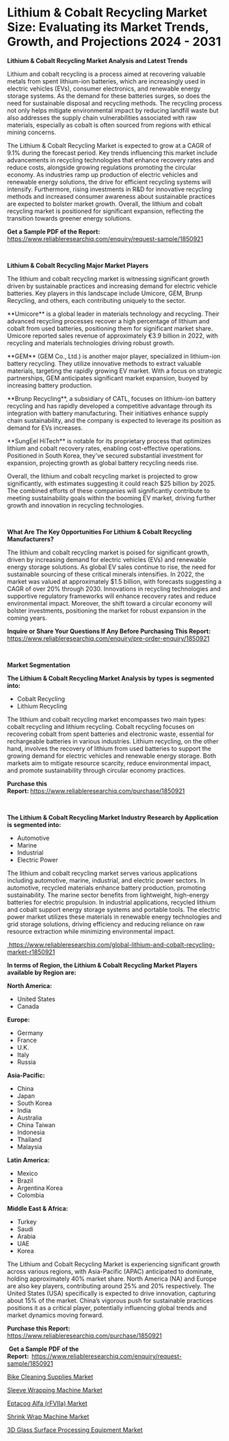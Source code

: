 <p><h1>Lithium & Cobalt Recycling Market Size: Evaluating its Market Trends, Growth, and Projections 2024 - 2031</h1></p><p><strong>Lithium & Cobalt Recycling Market Analysis and Latest Trends</strong></p>
<p><p>Lithium and cobalt recycling is a process aimed at recovering valuable metals from spent lithium-ion batteries, which are increasingly used in electric vehicles (EVs), consumer electronics, and renewable energy storage systems. As the demand for these batteries surges, so does the need for sustainable disposal and recycling methods. The recycling process not only helps mitigate environmental impact by reducing landfill waste but also addresses the supply chain vulnerabilities associated with raw materials, especially as cobalt is often sourced from regions with ethical mining concerns.</p><p>The Lithium & Cobalt Recycling Market is expected to grow at a CAGR of 9.1% during the forecast period. Key trends influencing this market include advancements in recycling technologies that enhance recovery rates and reduce costs, alongside growing regulations promoting the circular economy. As industries ramp up production of electric vehicles and renewable energy solutions, the drive for efficient recycling systems will intensify. Furthermore, rising investments in R&D for innovative recycling methods and increased consumer awareness about sustainable practices are expected to bolster market growth. Overall, the lithium and cobalt recycling market is positioned for significant expansion, reflecting the transition towards greener energy solutions.</p></p>
<p><strong>Get a Sample PDF of the Report:&nbsp;</strong> <a href="https://www.reliableresearchiq.com/enquiry/request-sample/1850921?utm_campaign=120&utm_medium=2&utm_source=Github&utm_content=ia&utm_term=17102024&utm_id=lithium-cobalt-recycling">https://www.reliableresearchiq.com/enquiry/request-sample/1850921</a></p>
<p>&nbsp;</p>
<p><strong>Lithium & Cobalt Recycling Major Market Players</strong></p>
<p><p>The lithium and cobalt recycling market is witnessing significant growth driven by sustainable practices and increasing demand for electric vehicle batteries. Key players in this landscape include Umicore, GEM, Brunp Recycling, and others, each contributing uniquely to the sector.</p><p>**Umicore** is a global leader in materials technology and recycling. Their advanced recycling processes recover a high percentage of lithium and cobalt from used batteries, positioning them for significant market share. Umicore reported sales revenue of approximately €3.9 billion in 2022, with recycling and materials technologies driving robust growth.</p><p>**GEM** (GEM Co., Ltd.) is another major player, specialized in lithium-ion battery recycling. They utilize innovative methods to extract valuable materials, targeting the rapidly growing EV market. With a focus on strategic partnerships, GEM anticipates significant market expansion, buoyed by increasing battery production.</p><p>**Brunp Recycling**, a subsidiary of CATL, focuses on lithium-ion battery recycling and has rapidly developed a competitive advantage through its integration with battery manufacturing. Their initiatives enhance supply chain sustainability, and the company is expected to leverage its position as demand for EVs increases.</p><p>**SungEel HiTech** is notable for its proprietary process that optimizes lithium and cobalt recovery rates, enabling cost-effective operations. Positioned in South Korea, they've secured substantial investment for expansion, projecting growth as global battery recycling needs rise. </p><p>Overall, the lithium and cobalt recycling market is projected to grow significantly, with estimates suggesting it could reach $25 billion by 2025. The combined efforts of these companies will significantly contribute to meeting sustainability goals within the booming EV market, driving further growth and innovation in recycling technologies.</p></p>
<p>&nbsp;</p>
<p><strong>What Are The Key Opportunities For Lithium & Cobalt Recycling Manufacturers?</strong></p>
<p><p>The lithium and cobalt recycling market is poised for significant growth, driven by increasing demand for electric vehicles (EVs) and renewable energy storage solutions. As global EV sales continue to rise, the need for sustainable sourcing of these critical minerals intensifies. In 2022, the market was valued at approximately $1.5 billion, with forecasts suggesting a CAGR of over 20% through 2030. Innovations in recycling technologies and supportive regulatory frameworks will enhance recovery rates and reduce environmental impact. Moreover, the shift toward a circular economy will bolster investments, positioning the market for robust expansion in the coming years.</p></p>
<p><strong>Inquire or Share Your Questions If Any Before Purchasing This Report:</strong> <a href="https://www.reliableresearchiq.com/enquiry/pre-order-enquiry/1850921?utm_campaign=120&utm_medium=2&utm_source=Github&utm_content=ia&utm_term=17102024&utm_id=lithium-cobalt-recycling">https://www.reliableresearchiq.com/enquiry/pre-order-enquiry/1850921</a></p>
<p>&nbsp;</p>
<p><strong>Market Segmentation</strong></p>
<p><strong>The Lithium & Cobalt Recycling Market Analysis by types is segmented into:</strong></p>
<p><ul><li>Cobalt Recycling</li><li>Lithium Recycling</li></ul></p>
<p><p>The lithium and cobalt recycling market encompasses two main types: cobalt recycling and lithium recycling. Cobalt recycling focuses on recovering cobalt from spent batteries and electronic waste, essential for rechargeable batteries in various industries. Lithium recycling, on the other hand, involves the recovery of lithium from used batteries to support the growing demand for electric vehicles and renewable energy storage. Both markets aim to mitigate resource scarcity, reduce environmental impact, and promote sustainability through circular economy practices.</p></p>
<p><strong>Purchase this Report:&nbsp;</strong><a href="https://www.reliableresearchiq.com/purchase/1850921?utm_campaign=120&utm_medium=2&utm_source=Github&utm_content=ia&utm_term=17102024&utm_id=lithium-cobalt-recycling">https://www.reliableresearchiq.com/purchase/1850921</a></p>
<p>&nbsp;</p>
<p><strong>The Lithium & Cobalt Recycling Market Industry Research by Application is segmented into:</strong></p>
<p><ul><li>Automotive</li><li>Marine</li><li>Industrial</li><li>Electric Power</li></ul></p>
<p><p>The lithium and cobalt recycling market serves various applications including automotive, marine, industrial, and electric power sectors. In automotive, recycled materials enhance battery production, promoting sustainability. The marine sector benefits from lightweight, high-energy batteries for electric propulsion. In industrial applications, recycled lithium and cobalt support energy storage systems and portable tools. The electric power market utilizes these materials in renewable energy technologies and grid storage solutions, driving efficiency and reducing reliance on raw resource extraction while minimizing environmental impact.</p></p>
<p><a href="https://www.reliableresearchiq.com/global-lithium-and-cobalt-recycling-market-r1850921?utm_campaign=120&utm_medium=2&utm_source=Github&utm_content=ia&utm_term=17102024&utm_id=lithium-cobalt-recycling">&nbsp;https://www.reliableresearchiq.com/global-lithium-and-cobalt-recycling-market-r1850921</a></p>
<p><strong>In terms of Region, the Lithium & Cobalt Recycling Market Players available by Region are:</strong></p>
<p>
    <p> <strong> North America: </strong>
        <ul>
            <li>United States</li>
            <li>Canada</li>
        </ul>
        </p> 
    <p> <strong> Europe: </strong>
        <ul>
            <li>Germany</li>
            <li>France</li>
            <li>U.K.</li>
            <li>Italy</li>
            <li>Russia</li>
        </ul>
        </p> 
    <p> <strong> Asia-Pacific: </strong>
        <ul>
            <li>China</li>
            <li>Japan</li>
            <li>South Korea</li>
            <li>India</li>
            <li>Australia</li>
            <li>China Taiwan</li>
            <li>Indonesia</li>
            <li>Thailand</li>
            <li>Malaysia</li>
        </ul>
        </p> 
    <p> <strong> Latin America: </strong>
        <ul>
            <li>Mexico</li>
            <li>Brazil</li>
            <li>Argentina Korea</li>
            <li>Colombia</li>
        </ul>
        </p> 
    <p> <strong> Middle East & Africa: </strong>
        <ul>
            <li>Turkey</li>
            <li>Saudi</li>
            <li>Arabia</li>
            <li>UAE</li>
            <li>Korea</li>
        </ul>
    </p>
    </p>
<p><p>The Lithium and Cobalt Recycling Market is experiencing significant growth across various regions, with Asia-Pacific (APAC) anticipated to dominate, holding approximately 40% market share. North America (NA) and Europe are also key players, contributing around 25% and 20% respectively. The United States (USA) specifically is expected to drive innovation, capturing about 15% of the market. China’s vigorous push for sustainable practices positions it as a critical player, potentially influencing global trends and market dynamics moving forward.</p></p>
<p><strong>Purchase this Report: </strong><a href="https://www.reliableresearchiq.com/purchase/1850921?utm_campaign=120&utm_medium=2&utm_source=Github&utm_content=ia&utm_term=17102024&utm_id=lithium-cobalt-recycling">https://www.reliableresearchiq.com/purchase/1850921</a></p>
<p>&nbsp;<strong>Get a Sample PDF of the Report:&nbsp;&nbsp;</strong><a href="https://www.reliableresearchiq.com/enquiry/request-sample/1850921?utm_campaign=120&utm_medium=2&utm_source=Github&utm_content=ia&utm_term=17102024&utm_id=lithium-cobalt-recycling">https://www.reliableresearchiq.com/enquiry/request-sample/1850921</a></p>
<p><strong></strong></p>
<p><p><a href="https://www.linkedin.com/pulse/bike-cleaning-supplies-market-size-growth-industry-analysis-azqwe?utm_campaign=120&utm_medium=2&utm_source=Github&utm_content=ia&utm_term=17102024&utm_id=lithium-cobalt-recycling">Bike Cleaning Supplies Market</a></p><p><a href="https://issuu.com/reportprime-2/docs/sleeve-wrapping-machine-market-size_ab97de22fd3e44?utm_campaign=120&utm_medium=2&utm_source=Github&utm_content=ia&utm_term=17102024&utm_id=lithium-cobalt-recycling">Sleeve Wrapping Machine Market</a></p><p><a href="https://github.com/bramarquesw0f/Market-Research-Report-List-1/blob/main/eptacog-alfa-rfviia-market.md?utm_campaign=120&utm_medium=2&utm_source=Github&utm_content=ia&utm_term=17102024&utm_id=lithium-cobalt-recycling">Eptacog Alfa (rFVIIa) Market</a></p><p><a href="https://issuu.com/reportprime-2/docs/shrink-wrap-machine-market-size-203_3e03d3e1a0a186?utm_campaign=120&utm_medium=2&utm_source=Github&utm_content=ia&utm_term=17102024&utm_id=lithium-cobalt-recycling">Shrink Wrap Machine Market</a></p><p><a href="https://github.com/birroctaymonyj/Market-Research-Report-List-1/blob/main/3d-glass-surface-processing-equipment-market.md?utm_campaign=120&utm_medium=2&utm_source=Github&utm_content=ia&utm_term=17102024&utm_id=lithium-cobalt-recycling">3D Glass Surface Processing Equipment Market</a></p></p>